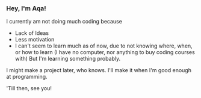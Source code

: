 ### Hey, I'm Aqa!

I currently am not doing much coding because
 * Lack of Ideas
 * Less motivation
 * I can't seem to learn much as of now, due to not knowing where, when, or how to learn (I have no computer, nor anything to buy coding courses with)
But I'm learning something probably.

I might make a project later, who knows. I'll make it when I'm good enough at programming.

'Till then, see you!
